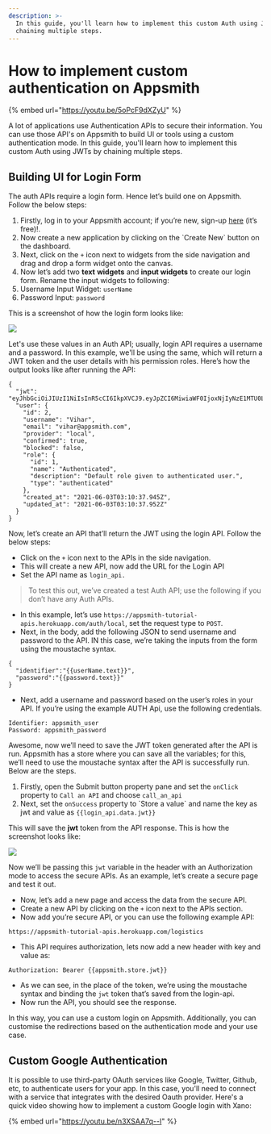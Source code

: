 ```yaml
---
description: >-
  In this guide, you'll learn how to implement this custom Auth using JWTs by
  chaining multiple steps.
---
```


# How to implement custom authentication on Appsmith

{% embed url="https://youtu.be/5oPcF9dXZyU" %}

A lot of applications use Authentication APIs to secure their information. You can use those API's on Appsmith to build UI or tools using a custom authentication mode. In this guide, you'll learn how to implement this custom Auth using JWTs by chaining multiple steps.

## **Building UI for Login Form**

The auth APIs require a login form. Hence let’s build one on Appsmith. Follow the below steps:

1. Firstly, log in to your Appsmith account; if you’re new, sign-up [here](https://appsmith.com) (it’s free)!.
2. Now create a new application by clicking on the \`Create New\` button on the dashboard.
3. Next, click on the `+` icon next to widgets from the side navigation and drag and drop a form widget onto the canvas.
4. Now let’s add two **text** **widgets** and **input widgets** to create our login form. Rename the input widgets to following:
5. Username Input Widget: `userName`
6. Password Input: `password`

This is a screenshot of how the login form looks like:

![](https://lh3.googleusercontent.com/ZumVJGnKnwENgd\_sVX-hv9BxWUjINUh0ClOZfGQqIhXKQXOJLpNG51phXV5CRriuSQnWOgtbA1vk0gDz2epQk2CNv5iWJbUXAZ2HpsG5Jma0pZkBtLmgTCGLnPMO0cC4ahcm8vsI)

Let's use these values in an Auth API; usually, login API requires a username and a password. In this example, we'll be using the same, which will return a JWT token and the user details with his permission roles. Here’s how the output looks like after running the API:

```
{
  "jwt": "eyJhbGciOiJIUzI1NiIsInR5cCI6IkpXVCJ9.eyJpZCI6MiwiaWF0IjoxNjIyNzE1MTU0LCJleHAiOjE2MjUzMDcxNTR9.rqkR0bVR5g0k8awGTYDEQ0vr15H7401zxkTxpWp9Mc4",
  "user": {
    "id": 2,
    "username": "Vihar",
    "email": "vihar@appsmith.com",
    "provider": "local",
    "confirmed": true,
    "blocked": false,
    "role": {
      "id": 1,
      "name": "Authenticated",
      "description": "Default role given to authenticated user.",
      "type": "authenticated"
    },
    "created_at": "2021-06-03T03:10:37.945Z",
    "updated_at": "2021-06-03T03:10:37.952Z"
  }
}
```

Now, let’s create an API that’ll return the JWT using the login API. Follow the below steps:

* Click on the `+` icon next to the APIs in the side navigation.
* This will create a new API, now add the URL for the Login API
* Set the API name as `login_api.`

> To test this out, we’ve created a test Auth API; use the following if you don’t have any Auth APIs.

* In this example, let’s use `https://appsmith-tutorial-apis.herokuapp.com/auth/local`, set the request type to `POST`.
* Next, in the body, add the following JSON to send username and password to the API. IN this case, we’re taking the inputs from the form using the moustache syntax.

```
{
  "identifier":"{{userName.text}}",
  "password":"{{password.text}}"
}
```

* Next, add a username and password based on the user’s roles in your API. If you’re using the example AUTH Api, use the following credentials.

```
Identifier: appsmith_user
Password: appsmith_password
```

Awesome, now we’ll need to save the JWT token generated after the API is run. Appsmith has a store where you can save all the variables; for this, we’ll need to use the moustache syntax after the API is successfully run. Below are the steps.

1. Firstly, open the Submit button property pane and set the `onClick` property to `Call an API` and choose `call_an_api`
2. Next, set the `onSuccess` property to \`Store a value\` and name the key as jwt and value as `{{login_api.data.jwt}}`

This will save the **jwt** token from the API response. This is how the screenshot looks like:

![](https://lh4.googleusercontent.com/-onVg-gGl\_Uu0QouR3NBmL1tggxEuklnoI\_2i7D1fBgam6K3TvRUbpDviuv0kAhWVfGA-xT-vy0S\_wyRdO7zzEk52IzK3\_Pm5s7KDzpj5ceCYRi7ftrGykOBJSqr6566Qn2\_mPZy)

Now we’ll be passing this `jwt` variable in the header with an Authorization mode to access the secure APIs. As an example, let’s create a secure page and test it out.

* Now, let’s add a new page and access the data from the secure API.
* Create a new API by clicking on the `+` icon next to the APIs section.
* Now add you’re secure API, or you can use the following example API:

```
https://appsmith-tutorial-apis.herokuapp.com/logistics 
```

* This API requires authorization, lets now add a new header with key and value as:

`Authorization: Bearer {{appsmith.store.jwt}}`

* As we can see, in the place of the token, we’re using the moustache syntax and binding the `jwt` token that’s saved from the login-api.
* Now run the API, you should see the response.

In this way, you can use a custom login on Appsmith. Additionally, you can customise the redirections based on the authentication mode and your use case.

## **Custom Google Authentication**
It is possible to use third-party OAuth services like Google, Twitter, Github, etc, to authenticate users for your app. In this case, you'll need to connect with a service that integrates with the desired Oauth provider. Here's a quick video showing how to implement a custom Google login with Xano:

{% embed url="https://youtu.be/n3XSAA7q--I" %}

